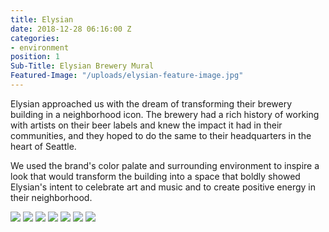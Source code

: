 ```yaml
---
title: Elysian
date: 2018-12-28 06:16:00 Z
categories:
- environment
position: 1
Sub-Title: Elysian Brewery Mural
Featured-Image: "/uploads/elysian-feature-image.jpg"
---
```


Elysian approached us with the dream of transforming their brewery building in a neighborhood icon. The brewery had a rich history of working with artists on their beer labels and knew the impact it had in their communities, and they hoped to do the same to their headquarters in the heart of Seattle.

We used the brand's color palate and surrounding environment to inspire a look that would transform the building into a space that boldly showed Elysian's intent to celebrate art and music and to create positive energy in their neighborhood.

<div class="gallery" data-columns="3">
    <img src="/uploads/ElysianBrewery-Mural-8304.jpg" />
    <img src="/uploads/ElysianBrewery-Mural-8315.jpg" />
    <img src="/uploads/ElysianBrewery-Mural-8319.jpg" />
    <img src="/uploads/ElysianBrewery-Mural-8313.jpg" />
    <img src="/uploads/ElysianBrewery-Mural-8329.jpg" />
    <img src="/uploads/ElysianBrewery-Mural-8325.jpg" />
    <img src="/uploads/ElysianBrewery-Mural-8328.jpg" />
</div>